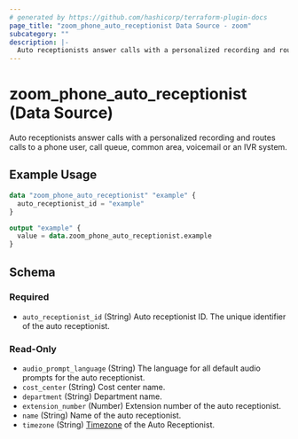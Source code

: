 ```yaml
---
# generated by https://github.com/hashicorp/terraform-plugin-docs
page_title: "zoom_phone_auto_receptionist Data Source - zoom"
subcategory: ""
description: |-
  Auto receptionists answer calls with a personalized recording and routes calls to a phone user, call queue, common area, voicemail or an IVR system.
---
```


# zoom_phone_auto_receptionist (Data Source)

Auto receptionists answer calls with a personalized recording and routes calls to a phone user, call queue, common area, voicemail or an IVR system.

## Example Usage

```terraform
data "zoom_phone_auto_receptionist" "example" {
  auto_receptionist_id = "example"
}

output "example" {
  value = data.zoom_phone_auto_receptionist.example
}
```

<!-- schema generated by tfplugindocs -->
## Schema

### Required

- `auto_receptionist_id` (String) Auto receptionist ID. The unique identifier of the auto receptionist.

### Read-Only

- `audio_prompt_language` (String) The language for all default audio prompts for the auto receptionist.
- `cost_center` (String) Cost center name.
- `department` (String) Department name.
- `extension_number` (Number) Extension number of the auto receptionist.
- `name` (String) Name of the auto receptionist.
- `timezone` (String) [Timezone](https://marketplace.zoom.us/docs/api-reference/other-references/abbreviation-lists#timezones) of the Auto Receptionist.
